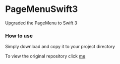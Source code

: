 # PageMenuSwift3
Upgraded the PageMenu to Swift 3 

### How to use

Simply download and copy it to your project directory


To view the original repository click [me](https://github.com/uacaps/PageMenu)